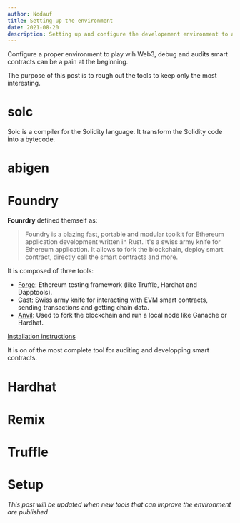 ```yaml
---
author: Nodauf
title: Setting up the environment
date: 2021-08-20
description: Setting up and configure the developement environment to attacks solidiy contracts
---
```


Configure a proper environment to play wih Web3, debug and audits smart contracts can be a pain at the beginning.

The purpose of this post is to rough out the tools to keep only the most interesting.

# solc
Solc is a compiler for the Solidity language. It transform the Solidity code into a bytecode.

# abigen

# Foundry
**Founrdry** defined themself as:
> Foundry is a blazing fast, portable and modular toolkit for Ethereum application development written in Rust.
It's a swiss army knife for Ethereum application. It allows to fork the blockchain, deploy smart contract, directly call the smart contracts and more.

It is composed of three tools:
- [Forge](https://github.com/foundry-rs/foundry/blob/master/forge): Ethereum testing framework (like Truffle, Hardhat and Dapptools).
- [Cast](https://github.com/foundry-rs/foundry/blob/master/cast): Swiss army knife for interacting with EVM smart contracts, sending transactions and getting chain data.
- [Anvil](https://github.com/foundry-rs/foundry/blob/master/anvil): Used to fork the blockchain and run a local node like Ganache or Hardhat.

[Installation instructions](https://github.com/foundry-rs/foundry#Installation)

It is on of the most complete tool for auditing and developping smart contracts.

# Hardhat

# Remix

# Truffle

# Setup


_This post will be updated when new tools that can improve the environment are published_